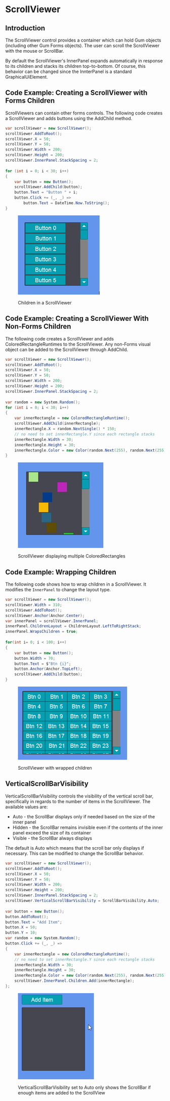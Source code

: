 # ScrollViewer

## Introduction

The ScrollViewer control provides a container which can hold Gum objects (including other Gum Forms objects). The user can scroll the ScrollViewer with the mouse or ScrollBar.

By default the ScrollViewer's InnerPanel expands automatically in response to its children and stacks its children top-to-bottom. Of course, this behavior can be changed since the InnterPanel is a standard GraphicalUiElement.

## Code Example: Creating a ScrollViewer with Forms Children

ScrollViewers can contain other forms controls. The following code creates a ScrollViewer and adds buttons using the AddChild method.

```csharp
var scrollViewer = new ScrollViewer();
scrollViewer.AddToRoot();
scrollViewer.X = 50;
scrollViewer.Y = 50;
scrollViewer.Width = 200;
scrollViewer.Height = 200;
scrollViewer.InnerPanel.StackSpacing = 2;

for (int i = 0; i < 30; i++)
{
    var button = new Button();
    scrollViewer.AddChild(button);
    button.Text = "Button " + i;
    button.Click += (_, _) =>
        button.Text = DateTime.Now.ToString();
}
```

<figure><img src="../../../../../.gitbook/assets/13_09 43 23.gif" alt=""><figcaption><p>Children in a ScrollViewer</p></figcaption></figure>

## Code Example: Creating a ScrollViewer With Non-Forms Children

The following code creates a ScrollViewer and adds ColoredRectangleRuntimes to the ScrollViewer. Any non-Forms visual object can be added to the ScrollViewer through AddChild.

```csharp
var scrollViewer = new ScrollViewer();
scrollViewer.AddToRoot();
scrollViewer.X = 50;
scrollViewer.Y = 50;
scrollViewer.Width = 200;
scrollViewer.Height = 200;
scrollViewer.InnerPanel.StackSpacing = 2;

var random = new System.Random();
for (int i = 0; i < 30; i++)
{
    var innerRectangle = new ColoredRectangleRuntime();
    scrollViewer.AddChild(innerRectangle);
    innerRectangle.X = random.NextSingle() * 150;
    // no need to set innerRectangle.Y since each rectangle stacks
    innerRectangle.Width = 30;
    innerRectangle.Height = 30;
    innerRectangle.Color = new Color(random.Next(255), random.Next(255), random.Next(255));
}
```

<figure><img src="../../../../../.gitbook/assets/13_09 44 12.gif" alt=""><figcaption><p>ScrollViewer displaying multiple ColoredRectangles</p></figcaption></figure>

## Code Example: Wrapping Children

The following code shows how to wrap children in a ScrollViewer. It modifies the `InnerPanel` to change the layout type.

```csharp
var scrollViewer = new ScrollViewer();
scrollViewer.Width = 310;
scrollViewer.AddToRoot();
scrollViewer.Anchor(Anchor.Center);
var innerPanel = scrollViewer.InnerPanel;
innerPanel.ChildrenLayout = ChildrenLayout.LeftToRightStack;
innerPanel.WrapsChildren = true;

for(int i= 0; i < 100; i++)
{
    var button = new Button();
    button.Width = 70;
    button.Text = $"Btn {i}";
    button.Anchor(Anchor.TopLeft);
    scrollViewer.AddChild(button);
}
```

<figure><img src="../../../../../.gitbook/assets/11_07 54 07.png" alt=""><figcaption><p>ScrollViewer with wrapped children</p></figcaption></figure>

## VerticalScrollBarVisibility

VerticalScrollBarVisibility controls the visibility of the vertical scroll bar, specifically in regards to the number of items in the ScrollViewer. The available values are:

* Auto - the ScrollBar displays only if needed based on the size of the inner panel
* Hidden - the ScrollBar remains invisible even if the contents of the inner panel exceed the size of its container
* Visible - the ScrollBar always displays

The default is Auto which means that the scroll bar only displays if necessary. This can be modified to change the ScrollBar behavior.

```csharp
var scrollViewer = new ScrollViewer();
scrollViewer.AddToRoot();
scrollViewer.X = 50;
scrollViewer.Y = 50;
scrollViewer.Width = 200;
scrollViewer.Height = 200;
scrollViewer.InnerPanel.StackSpacing = 2;
scrollViewer.VerticalScrollBarVisibility = ScrollBarVisibility.Auto;

var button = new Button();
button.AddToRoot();
button.Text = "Add Item";
button.X = 50;
button.Y = 10;
var random = new System.Random();
button.Click += (_, _) =>
{
    var innerRectangle = new ColoredRectangleRuntime();
    // no need to set innerRectangle.Y since each rectangle stacks
    innerRectangle.Width = 30;
    innerRectangle.Height = 30;
    innerRectangle.Color = new Color(random.Next(255), random.Next(255), random.Next(255));
    scrollViewer.InnerPanel.Children.Add(innerRectangle);
};
```



<figure><img src="../../../../../.gitbook/assets/13_09 47 19.gif" alt=""><figcaption><p>VerticalScrollBarVisibility set to Auto only shows the ScrollBar if enough items are added to the ScrollView</p></figcaption></figure>
